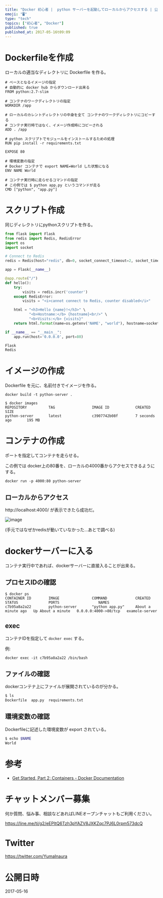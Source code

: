 ```yaml
---
title: "Docker 初心者 |  python サーバーを起動してローカルからアクセスする | 公式チュートリアル part2 より"
emoji: "🖥"
type: "tech"
topics: ["初心者", "Docker"]
published: true
published_at: 2017-05-16t09:09
---
```


# Dockerfileを作成

ローカルの適当なディレクトリに Dockerfile を作る。

```bash:Dockerfile
# ベースとなるイメージの指定
# 自動的に docker hub からダウンロード出来る
FROM python:2.7-slim

# コンテナのワークディレクトリの指定
WORKDIR /app

# ローカルのカレントディレクトリの中身を全て コンテナのワークディレクトリにコピーする
# コンテナ実行時ではなく、イメージ作成時にコピーされる
ADD . /app

# python スクリプトでモジュールをインストールするための処理
RUN pip install -r requirements.txt

EXPOSE 80

# 環境変数の指定
# Docker コンテナで export NAME=World した状態になる
ENV NAME World

# コンテナ実行時に走らせるコマンドの指定
# この例では $ python app.py というコマンドが走る
CMD ["python", "app.py"]
```

# スクリプト作成

同じディレクトリにpythonスクリプトを作る。

```py:app.py
from flask import Flask
from redis import Redis, RedisError
import os
import socket

# Connect to Redis
redis = Redis(host="redis", db=0, socket_connect_timeout=2, socket_timeout=2)

app = Flask(__name__)

@app.route("/")
def hello():
    try:
        visits = redis.incr('counter')
    except RedisError:
        visits = "<i>cannot connect to Redis, counter disabled</i>"

    html = "<h3>Hello {name}!</h3>" \
           "<b>Hostname:</b> {hostname}<br/>" \
           "<b>Visits:</b> {visits}"
    return html.format(name=os.getenv('NAME', "world"), hostname=socket.gethostname(), visits=visits)

if __name__ == "__main__":
	app.run(host='0.0.0.0', port=80)
```

```text:requirements.txt
Flask
Redis
```

# イメージの作成

Dockerfile を元に、名前付きでイメージを作る。

```
docker build -t python-server .
```

```
$ docker images
REPOSITORY          TAG                 IMAGE ID            CREATED             SIZE
python-server       latest              c3907742b08f        7 seconds ago       195 MB
```

# コンテナの作成

ポートを指定してコンテナを走らせる。

この例では docker上の80番を、ローカルの4000番からアクセスできるようにする。

```
docker run -p 4000:80 python-server
```

## ローカルからアクセス

http://localhost:4000/ が表示できたら成功だ。

![image](https://qiita-image-store.s3.amazonaws.com/0/89618/0ab1872b-1fd9-16b8-c5d1-5453769328c8.png)

(手元ではなぜかredisが動いていなかった…あとで調べる)

# dockerサーバーに入る

コンテナ実行中であれば、dockerサーバーに直接入ることが出来る。

## プロセスIDの確認

```
$ docker ps
CONTAINER ID        IMAGE               COMMAND             CREATED              STATUS              PORTS                  NAMES
c7b95a8a2a22        python-server       "python app.py"     About a minute ago   Up About a minute   0.0.0.0:4000->80/tcp   examole-server
```

## exec

コンテナIDを指定して `docker exec` する。

例:

```
docker exec -it c7b95a8a2a22 /bin/bash
```

## ファイルの確認

dockerコンテナ上にファイルが展開されているのが分かる。

```bash
$ ls
Dockerfile  app.py  requirements.txt
```

## 環境変数の確認

Dockerfileに記述した環境変数が export されている。

```bash
$ echo $NAME
World
```

# 参考

- [Get Started, Part 2: Containers - Docker Documentation](https://docs.docker.com/get-started/part2/)








<!-- Update From Qiita API -->

# チャットメンバー募集


何か質問、悩み事、相談などあればLINEオープンチャットもご利用ください。

https://line.me/ti/g2/eEPltQ6Tzh3pYAZV8JXKZqc7PJ6L0rpm573dcQ





# Twitter


https://twitter.com/YumaInaura


<!-- Update From Qiita API -->



# 公開日時

2017-05-16
